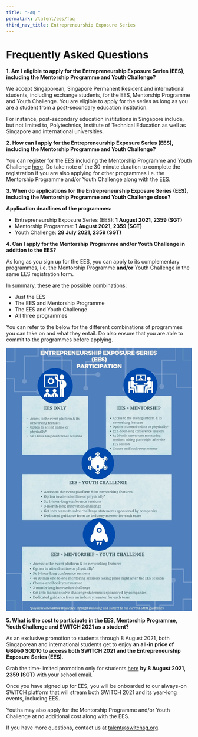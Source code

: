 ```yaml
---
title: "FAQ "
permalink: /talent/ees/faq
third_nav_title: Entrepreneurship Exposure Series
---
```

# Frequently Asked Questions
**1. Am I eligible to apply for the Entrepreneurship Exposure Series (EES), including the Mentorship Programme and Youth Challenge?**

We accept Singaporean, Singapore Permanent Resident and international students, including exchange students, for the EES, Mentorship Programme and Youth Challenge. You are eligible to apply for the series as long as you are a student from a post-secondary education institution. 

For instance, post-secondary education institutions in Singapore include, but not limited to, Polytechnics, Institute of Technical Education as well as Singapore and international universities. 

**2. How can I apply for the Entrepreneurship Exposure Series (EES), including the Mentorship Programme and Youth Challenge?**

You can register for the EES including the Mentorship Programme and Youth Challenge [here](https://bit.ly/EESapply). Do take note of the 30-minute duration to complete the registration if you are also applying for other programmes i.e. the Mentorship Programme and/or Youth Challenge along with the EES.

**3. When do applications for the Entrepreneurship Exposure Series (EES), including the Mentorship Programme and Youth Challenge close?**

**Application deadlines of the programmes:**
* Entrepreneurship Exposure Series (EES): **1 August 2021, 2359 (SGT)**
* Mentorship Programme: **1 August 2021, 2359 (SGT)**
* Youth Challenge: **28 July 2021, 2359 (SGT)**

**4. Can I apply for the Mentorship Programme and/or Youth Challenge in addition to the EES?**

As long as you sign up for the EES, you can apply to its complementary programmes, i.e. the Mentorship Programme **and/or** Youth Challenge in the same EES registration form.

In summary, these are the possible combinations:
* Just the EES
* The EES and Mentorship Programme
* The EES and Youth Challenge
* All three programmes

You can refer to the below for the different combinations of programmes you can take on and what they entail. Do also ensure that you are able to commit to the programmes before applying. 

![Alt text for image on Isomer site](/images/EES_participation.jpeg)

**5. What is the cost to participate in the EES, Mentorship Programme, Youth Challenge and SWITCH 2021 as a student?**

As an exclusive promotion to students through 8 August 2021, both Singaporean and international students get to enjoy **an all-in price of ~~USD50~~ SGD10 to access both SWITCH 2021 and the Entrepreneurship Exposure Series (EES)**.

Grab the time-limited promotion only for students [here](https://bit.ly/EESapply) **by 8 August 2021, 2359 (SGT)** with your school email.

Once you have signed up for EES, you will be onboarded to our always-on SWITCH platform that will stream both SWITCH 2021 and its year-long events, including EES.

Youths may also apply for the Mentorship Programme and/or Youth Challenge at no additional cost along with the EES.


If you have more questions, contact us at talent@switchsg.org.